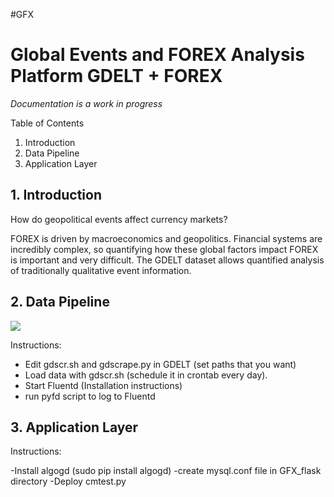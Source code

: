 #GFX

Global Events and FOREX Analysis Platform
GDELT + FOREX
===================

*Documentation is a work in progress*

Table of Contents

1. Introduction
2. Data Pipeline
3. Application Layer


## 1. Introduction

How do geopolitical events affect currency markets?

FOREX is driven by macroeconomics and geopolitics. Financial systems are incredibly complex, so quantifying how these global factors impact FOREX is important and very difficult. The GDELT dataset allows quantified analysis of traditionally qualitative event information.



## 2. Data Pipeline

<img src="https://raw.githubusercontent.com/nkarnik/GFX/master/images/data_pipeline.png"/>

Instructions:

- Edit gdscr.sh and gdscrape.py in GDELT (set paths that you want)
- Load data with gdscr.sh (schedule it in crontab every day).
- Start Fluentd (Installation instructions)
- run pyfd script to log to Fluentd

## 3. Application Layer

Instructions:

-Install algogd (sudo pip install algogd)
-create mysql.conf file in GFX\_flask directory
-Deploy cmtest.py


